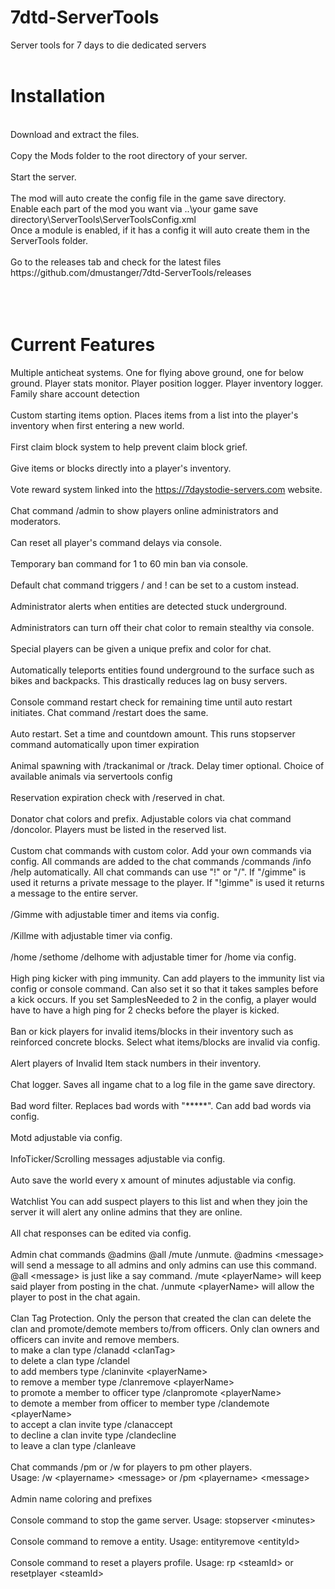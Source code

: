 # 7dtd-ServerTools
Server tools for 7 days to die dedicated servers<br>
<br>
# Installation
<br>
Download and extract the files.<br>
<br>
Copy the Mods folder to the root directory of your server.<br>
<br>
Start the server.<br>
<br>
The mod will auto create the config file in the game save directory.<br>
Enable each part of the mod you want via ..\your game save directory\ServerTools\ServerToolsConfig.xml<br>
Once a module is enabled, if it has a config it will auto create them in the ServerTools folder.<br>
<br>
Go to the releases tab and check for the latest files https://github.com/dmustanger/7dtd-ServerTools/releases <br>
<br>
<br>
<br>

# Current Features
Multiple anticheat systems. One for flying above ground, one for below ground. Player stats monitor. Player position logger. Player inventory logger. Family share account detection<br>
<br>
Custom starting items option. Places items from a list into the player's inventory when first entering a new world.<br>
<br>
First claim block system to help prevent claim block grief.<br>
<br>
Give items or blocks directly into a player's inventory.<br>
<br>
Vote reward system linked into the https://7daystodie-servers.com website.<br>
<br>
Chat command /admin to show players online administrators and moderators.<br>
<br>
Can reset all player's command delays via console.<br>
<br>
Temporary ban command for 1 to 60 min ban via console.<br>
<br>
Default chat command triggers / and ! can be set to a custom instead.<br>
<br>
Administrator alerts when entities are detected stuck underground.<br>
<br>
Administrators can turn off their chat color to remain stealthy via console.<br>
<br>
Special players can be given a unique prefix and color for chat.<br>
<br>
Automatically teleports entities found underground to the surface such as bikes and backpacks. This drastically reduces lag on busy servers.<br>
<br>
Console command restart check for remaining time until auto restart initiates. Chat command /restart does the same.<br>
<br>
Auto restart. Set a time and countdown amount. This runs stopserver command automatically upon timer expiration<br>
<br>
Animal spawning with /trackanimal or /track. Delay timer optional. Choice of available animals via servertools config<br>
<br>
Reservation expiration check with /reserved in chat.<br>
<br>
Donator chat colors and prefix. Adjustable colors via chat command /doncolor. Players must be listed in the reserved list.<br>
<br>
Custom chat commands with custom color. Add your own commands via config. All commands are added to the chat commands /commands /info /help automatically. All chat commands can use "!" or "/". If "/gimme" is used it returns a private message to the player. If "!gimme" is used it returns a message to the entire server.<br>
<br>
/Gimme with adjustable timer and items via config.<br>
<br>
/Killme with adjustable timer via config.<br>
<br>
/home /sethome /delhome with adjustable timer for /home via config.<br>
<br>
High ping kicker with ping immunity. Can add players to the immunity list via config or console command. Can also set it so that it takes samples before a kick occurs. If you set SamplesNeeded to 2 in the config, a player would have to have a high ping for 2 checks before the player is kicked.<br>
<br>
Ban or kick players for invalid items/blocks in their inventory such as reinforced concrete blocks. Select what items/blocks are invalid via config.<br>
<br>
Alert players of Invalid Item stack numbers in their inventory.<br>
<br>
Chat logger. Saves all ingame chat to a log file in the game save directory.<br>
<br>
Bad word filter. Replaces bad words with "*****". Can add bad words via config.<br>
<br>
Motd adjustable via config.<br>
<br>
InfoTicker/Scrolling messages adjustable via config.<br>
<br>
Auto save the world every x amount of minutes adjustable via config.<br>
<br>
Watchlist You can add suspect players to this list and when they join the server it will alert any online admins that they are online.<br>
<br>
All chat responses can be edited via config.<br>
<br>
Admin chat commands @admins @all /mute /unmute. @admins \<message\> will send a message to all admins and only admins can use this command. @all \<message\> is just like a say command. /mute \<playerName\> will keep said player from posting in the chat. /unmute \<playerName\> will allow the player to post in the chat again.<br>
<br>
Clan Tag Protection. Only the person that created the clan can delete the clan and promote/demote members to/from officers. Only clan owners and officers can invite and remove members.<br>
to make a clan type /clanadd \<clanTag\><br>
to delete a clan type /clandel<br>
to add members type /claninvite \<playerName\><br>
to remove a member type /clanremove \<playerName\><br>
to promote a member to officer type /clanpromote \<playerName\><br>
to demote a member from officer to member type /clandemote \<playerName\><br>
to accept a clan invite type /clanaccept<br>
to decline a clan invite type /clandecline<br>
to leave a clan type /clanleave<br>
<br>
Chat commands /pm or /w for players to pm other players.<br>
Usage: /w \<playername\> \<message\> or /pm \<playername\> \<message\><br>
<br>
Admin name coloring and prefixes<br>
<br>
Console command to stop the game server. Usage: stopserver \<minutes\><br>
<br>
Console command to remove a entity. Usage: entityremove \<entityId\><br>
<br>
Console command to reset a players profile. Usage: rp \<steamId\> or resetplayer \<steamId\>
